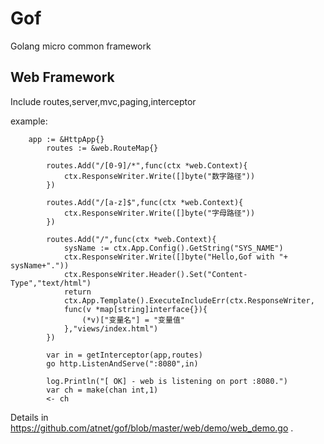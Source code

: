 # Gof   
Golang micro common framework

## Web Framework ##
Include routes,server,mvc,paging,interceptor

example:

        app := &HttpApp{}
        	routes := &web.RouteMap{}

        	routes.Add("/[0-9]/*",func(ctx *web.Context){
        		ctx.ResponseWriter.Write([]byte("数字路径"))
        	})

        	routes.Add("/[a-z]$",func(ctx *web.Context){
        		ctx.ResponseWriter.Write([]byte("字母路径"))
        	})

        	routes.Add("/",func(ctx *web.Context){
        		sysName := ctx.App.Config().GetString("SYS_NAME")
        		ctx.ResponseWriter.Write([]byte("Hello,Gof with "+ sysName+"."))
        		ctx.ResponseWriter.Header().Set("Content-Type","text/html")
        		return
        		ctx.App.Template().ExecuteIncludeErr(ctx.ResponseWriter,
        		func(v *map[string]interface{}){
        			(*v)["变量名"] = "变量值"
        		},"views/index.html")
        	})

        	var in = getInterceptor(app,routes)
        	go http.ListenAndServe(":8080",in)

        	log.Println("[ OK] - web is listening on port :8080.")
        	var ch = make(chan int,1)
        	<- ch

Details in https://github.com/atnet/gof/blob/master/web/demo/web_demo.go .


